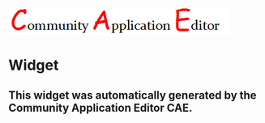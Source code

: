 ![CAE](https://github.com/CAE-Community-Application-Editor/CAE-Deployment-Temp/blob/gh-pages/frontendComponent-87/img/logo.png)  

Widget
===================


This widget was automatically generated by the Community Application Editor CAE.  
---------------
